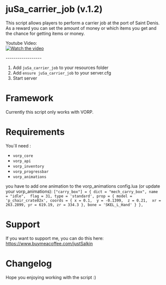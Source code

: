 # juSa_carrier_job (v.1.2)
This script allows players to perform a carrier job at the port of Saint Denis.<br>
As a reward you can set the amount of money or which items you get and the chance for getting items or money.

Youtube Video: <br>
[![Watch the video](https://img.youtube.com/vi/Edc4nzMxJ9c/3.jpg)](https://youtu.be/Edc4nzMxJ9c)
<br>

------------------<br>

1) Add ``juSa_carrier_job`` to your resources folder
2) Add ``ensure juSa_carrier_job`` to your server.cfg
3) Start server

# Framework
Currently this script only works with VORP.

# Requirements
You`ll need : <br>
- ``vorp_core`` <br>
- ``vorp_api`` <br>
- ``vorp_inventory`` <br>
- ``vorp_progressbar`` <br>
- ``vorp_animations`` <br>

you have to add one animation to the vorp_animations config.lua (or update your vorp_animations):
``
    ["carry_box"] = {
        dict = "mech_carry_box",
        name = "idle", 
        flag = 31,
        type = 'standard',
        prop = {
            model = 'p_chair_crate02x',
            coords = {
                x = 0.1, 
                y = -0.1399, 
                z = 0.21, 
                xr = 263.2899,
                yr = 619.19,
                zr = 334.3
            },
            bone = 'SKEL_L_Hand'
        }
    },
``

# Support

If you want to support me, you can do this here: <br>
https://www.buymeacoffee.com/justSalkin

# Changelog

Hope you enjoying working with the script :)
